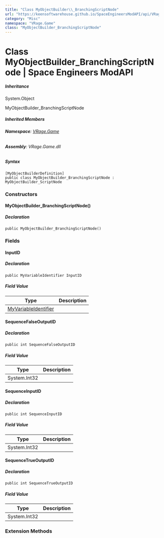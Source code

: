 ```yaml
---
title: "Class MyObjectBuilder\\_BranchingScriptNode"
url: "https://keensoftwarehouse.github.io/SpaceEngineersModAPI/api/VRage.Game.MyObjectBuilder_BranchingScriptNode.html"
category: "Misc"
namespace: "VRage.Game"
class: "MyObjectBuilder_BranchingScriptNode"
---
```


# Class MyObjectBuilder\_BranchingScriptNode | Space Engineers ModAPI

##### Inheritance

System.Object

MyObjectBuilder\_BranchingScriptNode

##### Inherited Members

###### **Namespace**: [VRage.Game](https://keensoftwarehouse.github.io/SpaceEngineersModAPI/api/VRage.Game.html)

###### **Assembly**: VRage.Game.dll

##### Syntax

```
[MyObjectBuilderDefinition]
public class MyObjectBuilder_BranchingScriptNode : MyObjectBuilder_ScriptNode
```

### Constructors

#### MyObjectBuilder\_BranchingScriptNode()

##### Declaration

```
public MyObjectBuilder_BranchingScriptNode()
```

### Fields

#### InputID

##### Declaration

```
public MyVariableIdentifier InputID
```

##### Field Value

| Type | Description |
| --- | --- |
| [MyVariableIdentifier](https://keensoftwarehouse.github.io/SpaceEngineersModAPI/api/VRage.Game.MyVariableIdentifier.html) |     |

#### SequenceFalseOutputID

##### Declaration

```
public int SequenceFalseOutputID
```

##### Field Value

| Type | Description |
| --- | --- |
| System.Int32 |     |

#### SequenceInputID

##### Declaration

```
public int SequenceInputID
```

##### Field Value

| Type | Description |
| --- | --- |
| System.Int32 |     |

#### SequenceTrueOutputID

##### Declaration

```
public int SequenceTrueOutputID
```

##### Field Value

| Type | Description |
| --- | --- |
| System.Int32 |     |

### Extension Methods